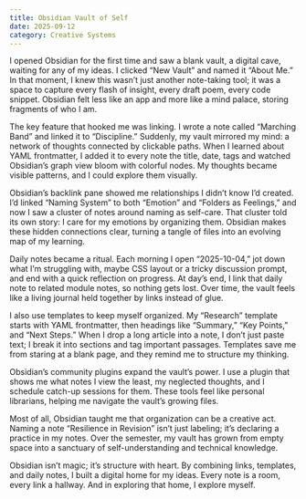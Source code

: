 ```yaml
---
title: Obsidian Vault of Self
date: 2025-09-12
category: Creative Systems
---
```

I opened Obsidian for the first time and saw a blank vault, a digital cave,  waiting for any of my ideas. I clicked “New Vault” and named it “About Me.” In that moment, I knew this wasn’t just another note-taking tool; it was a space to capture every flash of insight, every draft poem, every code snippet. Obsidian felt less like an app and more like a mind palace, storing fragments of who I am.

The key feature that hooked me was linking. I wrote a note called “Marching Band” and linked it to “Discipline.” Suddenly, my vault mirrored my mind: a network of thoughts connected by clickable paths. When I learned about YAML frontmatter, I added it to every note the title, date, tags and watched Obsidian’s graph view bloom with colorful nodes. My thoughts became visible patterns, and I could explore them visually.

Obsidian’s backlink pane showed me relationships I didn’t know I’d created. I’d linked “Naming System” to both “Emotion” and “Folders as Feelings,” and now I saw a cluster of notes around naming as self-care. That cluster told its own story: I care for my emotions by organizing them. Obsidian makes these hidden connections clear, turning a tangle of files into an evolving map of my learning.

Daily notes became a ritual. Each morning I open “2025-10-04,” jot down what I’m struggling with, maybe CSS layout or a tricky discussion prompt, and end with a quick reflection on progress. At day’s end, I link that daily note to related module notes, so nothing gets lost. Over time, the vault feels like a living journal held together by links instead of glue.

I also use templates to keep myself organized. My “Research” template starts with YAML frontmatter, then headings like “Summary,” “Key Points,” and “Next Steps.” When I drop a long article into a note, I don’t just paste text; I break it into sections and tag important passages. Templates save me from staring at a blank page, and they remind me to structure my thinking.

Obsidian’s community plugins expand the vault’s power. I use a plugin that shows me what notes I view the least, my neglected thoughts, and I schedule catch-up sessions for them. These tools feel like personal librarians, helping me navigate the vault’s growing files.

Most of all, Obsidian taught me that organization can be a creative act. Naming a note “Resilience in Revision” isn’t just labeling; it’s declaring a practice in my notes. Over the semester, my vault has grown from empty space into a sanctuary of self-understanding and technical knowledge.

Obsidian isn’t magic; it’s structure with heart. By combining links, templates, and daily notes, I built a digital home for my ideas. Every note is a room, every link a hallway. And in exploring that home, I explore myself.